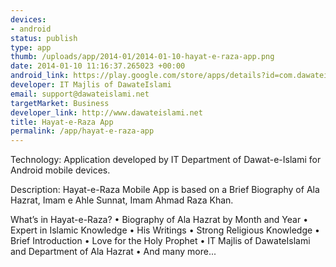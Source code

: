 ```yaml
--- 
devices: 
- android
status: publish
type: app
thumb: /uploads/app/2014-01/2014-01-10-hayat-e-raza-app.png
date: 2014-01-10 11:16:37.265023 +00:00
android_link: https://play.google.com/store/apps/details?id=com.dawateislami.hayateraza
developer: IT Majlis of DawateIslami
email: support@dawateislami.net
targetMarket: Business
developer_link: http://www.dawateislami.net
title: Hayat-e-Raza App
permalink: /app/hayat-e-raza-app
---
```


Technology:
Application developed by IT Department of Dawat-e-Islami for Android mobile devices.

Description:
Hayat-e-Raza Mobile App is based on a Brief Biography of Ala Hazrat, Imam e Ahle Sunnat, Imam Ahmad Raza Khan.

What’s in Hayat-e-Raza?
• Biography of Ala Hazrat by Month and Year
• Expert in Islamic Knowledge
• His Writings
• Strong Religious Knowledge
• Brief Introduction
• Love for the Holy Prophet
• IT Majlis of DawateIslami and Department of Ala Hazrat
• And many more...
